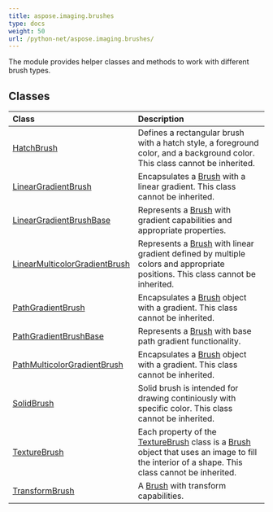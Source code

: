 ```yaml
---
title: aspose.imaging.brushes
type: docs
weight: 50
url: /python-net/aspose.imaging.brushes/
---
```



The module provides helper classes and methods to work with different brush types.

## **Classes**
| **Class** | **Description** |
| :- | :- |
| [HatchBrush](/imaging/python-net/aspose.imaging.brushes/hatchbrush/) | Defines a rectangular brush with a hatch style, a foreground color, and a background color. This class cannot be inherited. |
| [LinearGradientBrush](/imaging/python-net/aspose.imaging.brushes/lineargradientbrush/) | Encapsulates a [Brush](/imaging/python-net/aspose.imaging/brush/) with a linear gradient. This class cannot be inherited. |
| [LinearGradientBrushBase](/imaging/python-net/aspose.imaging.brushes/lineargradientbrushbase/) | Represents a [Brush](/imaging/python-net/aspose.imaging/brush/) with gradient capabilities and appropriate properties. |
| [LinearMulticolorGradientBrush](/imaging/python-net/aspose.imaging.brushes/linearmulticolorgradientbrush/) | Represents a [Brush](/imaging/python-net/aspose.imaging/brush/) with linear gradient defined by multiple colors and appropriate positions. This class cannot be inherited. |
| [PathGradientBrush](/imaging/python-net/aspose.imaging.brushes/pathgradientbrush/) | Encapsulates a [Brush](/imaging/python-net/aspose.imaging/brush/) object with a gradient. This class cannot be inherited. |
| [PathGradientBrushBase](/imaging/python-net/aspose.imaging.brushes/pathgradientbrushbase/) | Represents a [Brush](/imaging/python-net/aspose.imaging/brush/) with base path gradient functionality. |
| [PathMulticolorGradientBrush](/imaging/python-net/aspose.imaging.brushes/pathmulticolorgradientbrush/) | Encapsulates a [Brush](/imaging/python-net/aspose.imaging/brush/) object with a gradient. This class cannot be inherited. |
| [SolidBrush](/imaging/python-net/aspose.imaging.brushes/solidbrush/) | Solid brush is intended for drawing continiously with specific color. This class cannot be inherited. |
| [TextureBrush](/imaging/python-net/aspose.imaging.brushes/texturebrush/) | Each property of the [TextureBrush](/imaging/python-net/aspose.imaging.brushes/texturebrush/) class is a [Brush](/imaging/python-net/aspose.imaging/brush/) object that uses an image to fill the interior of a shape. This class cannot be inherited. |
| [TransformBrush](/imaging/python-net/aspose.imaging.brushes/transformbrush/) | A [Brush](/imaging/python-net/aspose.imaging/brush/) with transform capabilities. |
